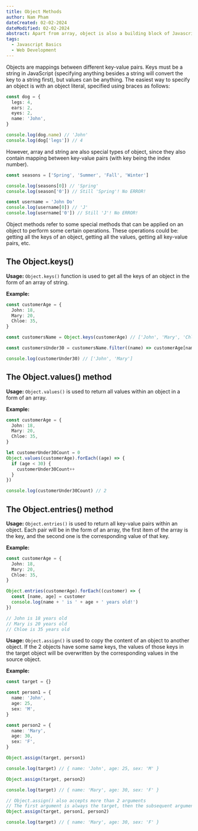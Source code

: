 ```yaml
---
title: Object Methods
author: Nam Pham
dateCreated: 02-02-2024
dateModified: 02-02-2024
abstract: Apart from array, object is also a building block of Javascript. This language also provides some methods to help developers work with this data structure.
tags:
  - Javascript Basics
  - Web Development
---
```


Objects are mappings between different key-value pairs. Keys must be a string in JavaScript (specifying anything
besides a string will convert the key to a string first), but
values can be anything. The easiest way to specify an object is with an object literal, specified
using braces as follows:

```typescript
const dog = {
  legs: 4,
  ears: 2,
  eyes: 2,
  name: 'John',
}

console.log(dog.name) // 'John'
console.log(dog['legs']) // 4
```

However, array and string are also special types of object, since they also
contain mapping between key-value pairs (with key being the index number).

```typescript
const seasons = ['Spring', 'Summer', 'Fall', 'Winter']

console.log(seasons[0]) // 'Spring'
console.log(season['0']) // Still 'Spring'! No ERROR!

const username = 'John Do'
console.log(username[0]) // 'J'
console.log(username['0']) // Still 'J'! No ERROR!
```

Object methods refer to some special methods that can be applied on an
object to perform some certain operations. These operations could be:
getting all the keys of an object, getting all the values, getting all
key-value pairs, etc.

## The Object.keys()

**Usage:**
`Object.keys()` function is used to get all
the keys of an object in the form of an array of string.

**Example:**

```typescript
const customerAge = {
  John: 18,
  Mary: 20,
  Chloe: 35,
}

const customersName = Object.keys(customerAge) // ['John', 'Mary', 'Chloe']

const customersUnder30 = customersName.filter((name) => customerAge[name] < 30)

console.log(customerUnder30) // ['John', 'Mary']
```

## The Object.values() method

**Usage:** `Object.values()` is
used to return all values within an object in a form of an array.

**Example:**

```typescript
const customerAge = {
  John: 18,
  Mary: 20,
  Chloe: 35,
}

let customerUnder30Count = 0
Object.values(customerAge).forEach((age) => {
  if (age < 30) {
    customerUnder30Count++
  }
})

console.log(customerUnder30Count) // 2
```

## The Object.entries() method

**Usage:**
`Object.entries()` is used to return all
key-value pairs within an object. Each pair will be in the form of an array,
the first item of the array is the key, and the second one is the
corresponding value of that key.

**Example:**

```typescript
const customerAge = {
  John: 18,
  Mary: 20,
  Chloe: 35,
}

Object.entries(customerAge).forEach((customer) => {
  const [name, age] = customer
  console.log(name + ' is ' + age + ' years old!')
})

// John is 18 years old
// Mary is 20 years old
// Chloe is 35 years old
```

**Usage:**
`Object.assign()` is used to copy the content
of an object to another object. If the 2 objects have some same keys, the
values of those keys in the target object will be overwritten by the
corresponding values in the source object.

**Example:**

```typescript
const target = {}

const person1 = {
  name: 'John',
  age: 25,
  sex: 'M',
}

const person2 = {
  name: 'Mary',
  age: 30,
  sex: 'F',
}

Object.assign(target, person1)

console.log(target) // { name: 'John', age: 25, sex: 'M' }

Object.assign(target, person2)

console.log(target) // { name: 'Mary', age: 30, sex: 'F' }

// Object.assign() also accepts more than 2 arguments
// The first argument is always the target, then the subsequent arguments will be 'paste' onto the target one by one from left to right
Object.assign(target, person1, person2)

console.log(target) // { name: 'Mary', age: 30, sex: 'F' }
```
